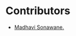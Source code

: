 # Contributors

- <a href="https://github.com/CODING-Enthusiast9857" target="_blank">Madhavi Sonawane.</a>